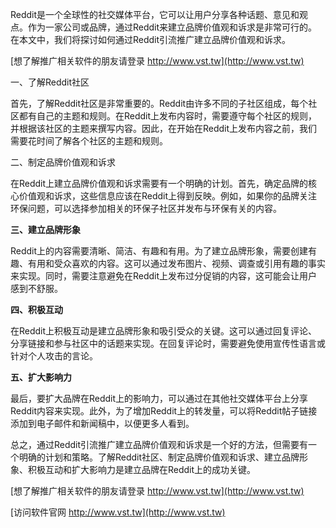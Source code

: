 Reddit是一个全球性的社交媒体平台，它可以让用户分享各种话题、意见和观点。作为一家公司或品牌，通过Reddit来建立品牌价值观和诉求是非常可行的。在本文中，我们将探讨如何通过Reddit引流推广建立品牌价值观和诉求。

[想了解推广相关软件的朋友请登录 http://www.vst.tw](http://www.vst.tw)

一、了解Reddit社区

首先，了解Reddit社区是非常重要的。Reddit由许多不同的子社区组成，每个社区都有自己的主题和规则。在Reddit上发布内容时，需要遵守每个社区的规则，并根据该社区的主题来撰写内容。因此，在开始在Reddit上发布内容之前，我们需要花时间了解各个社区的主题和规则。

二、制定品牌价值观和诉求

在Reddit上建立品牌价值观和诉求需要有一个明确的计划。首先，确定品牌的核心价值观和诉求，这些信息应该在Reddit上得到反映。例如，如果你的品牌关注环保问题，可以选择参加相关的环保子社区并发布与环保有关的内容。

**三、建立品牌形象**

Reddit上的内容需要清晰、简洁、有趣和有用。为了建立品牌形象，需要创建有趣、有用和受众喜欢的内容。这可以通过发布图片、视频、调查或引用有趣的事实来实现。同时，需要注意避免在Reddit上发布过分促销的内容，这可能会让用户感到不舒服。

**四、积极互动**

在Reddit上积极互动是建立品牌形象和吸引受众的关键。这可以通过回复评论、分享链接和参与社区中的话题来实现。在回复评论时，需要避免使用宣传性语言或针对个人攻击的言论。

**五、扩大影响力**

最后，要扩大品牌在Reddit上的影响力，可以通过在其他社交媒体平台上分享Reddit内容来实现。此外，为了增加Reddit上的转发量，可以将Reddit帖子链接添加到电子邮件和新闻稿中，以便更多人看到。

总之，通过Reddit引流推广建立品牌价值观和诉求是一个好的方法，但需要有一个明确的计划和策略。了解Reddit社区、制定品牌价值观和诉求、建立品牌形象、积极互动和扩大影响力是建立品牌在Reddit上的成功关键。

[想了解推广相关软件的朋友请登录 http://www.vst.tw](http://www.vst.tw)


[访问软件官网 http://www.vst.tw](http://www.vst.tw)
